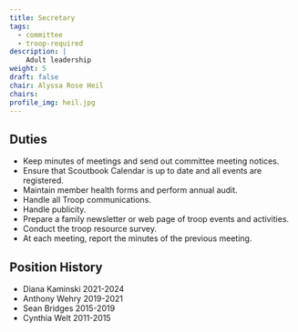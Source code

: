```yaml
---
title: Secretary
tags:
  - committee
  - troop-required
description: |
    Adult leadership
weight: 5
draft: false
chair: Alyssa Rose Heil
chairs:
profile_img: heil.jpg
---
```


## Duties

- Keep minutes of meetings and send out committee meeting notices.
- Ensure that Scoutbook Calendar is up to date and all events are registered.
- Maintain member health forms and perform annual audit.
- Handle all Troop communications.
- Handle publicity.
- Prepare a family newsletter or web page of troop events and
  activities.
- Conduct the troop resource survey.
- At each meeting, report the minutes of the previous meeting.

## Position History

- Diana Kaminski 2021-2024
- Anthony Wehry 2019-2021
- Sean Bridges 2015-2019
- Cynthia Welt 2011-2015
